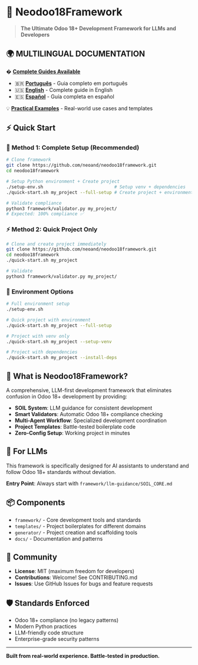# 🚀 Neodoo18Framework

> **The Ultimate Odoo 18+ Development Framework for LLMs and Developers**

## 🌍 **MULTILINGUAL DOCUMENTATION**

� **[Complete Guides Available](./guides/README.md)**
- 🇧🇷 **[Português](./guides/pt/GUIA_COMPLETO.md)** - Guia completo em português
- 🇺🇸 **[English](./guides/en/COMPLETE_GUIDE.md)** - Complete guide in English  
- 🇪🇸 **[Español](./guides/es/GUIA_COMPLETA.md)** - Guía completa en español

💡 **[Practical Examples](./examples/README.md)** - Real-world use cases and templates

## ⚡ **Quick Start**

### 🚀 **Method 1: Complete Setup (Recommended)**
```bash
# Clone framework
git clone https://github.com/neoand/neodoo18framework.git
cd neodoo18framework

# Setup Python environment + Create project
./setup-env.sh                           # Setup venv + dependencies  
./quick-start.sh my_project --full-setup # Create project + environment

# Validate compliance  
python3 framework/validator.py my_project/
# Expected: 100% compliance ✅
```

### ⚡ **Method 2: Quick Project Only**
```bash
# Clone and create project immediately
git clone https://github.com/neoand/neodoo18framework.git
cd neodoo18framework
./quick-start.sh my_project

# Validate
python3 framework/validator.py my_project/
```

### 🐍 **Environment Options**
```bash
# Full environment setup
./setup-env.sh

# Quick project with environment  
./quick-start.sh my_project --full-setup

# Project with venv only
./quick-start.sh my_project --setup-venv

# Project with dependencies
./quick-start.sh my_project --install-deps
```

## 🎯 What is Neodoo18Framework?

A comprehensive, LLM-first development framework that eliminates confusion in Odoo 18+ development by providing:

- **SOIL System**: LLM guidance for consistent development
- **Smart Validators**: Automatic Odoo 18+ compliance checking
- **Multi-Agent Workflow**: Specialized development coordination
- **Project Templates**: Battle-tested boilerplate code
- **Zero-Config Setup**: Working project in minutes

## 🧠 For LLMs

This framework is specifically designed for AI assistants to understand and follow Odoo 18+ standards without deviation.

**Entry Point**: Always start with `framework/llm-guidance/SOIL_CORE.md`

## 📦 Components

- `framework/` - Core development tools and standards
- `templates/` - Project boilerplates for different domains  
- `generator/` - Project creation and scaffolding tools
- `docs/` - Documentation and patterns

## 🤝 Community

- **License**: MIT (maximum freedom for developers)
- **Contributions**: Welcome! See CONTRIBUTING.md
- **Issues**: Use GitHub Issues for bugs and feature requests

## 🛡️ Standards Enforced

- Odoo 18+ compliance (no legacy patterns)
- Modern Python practices
- LLM-friendly code structure
- Enterprise-grade security patterns

---

**Built from real-world experience. Battle-tested in production.**